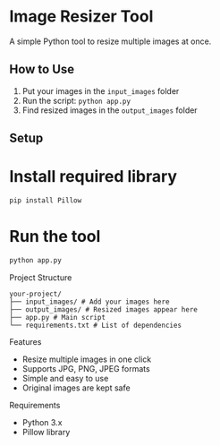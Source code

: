 # Image Resizer Tool

A simple Python tool to resize multiple images at once.

## How to Use

1. Put your images in the `input_images` folder
2. Run the script: `python app.py`
3. Find resized images in the `output_images` folder

## Setup


# Install required library
```bash
pip install Pillow
```
# Run the tool
```bash
python app.py
```

Project Structure
```
your-project/
├── input_images/ # Add your images here
├── output_images/ # Resized images appear here
├── app.py # Main script
└── requirements.txt # List of dependencies
```
Features
* Resize multiple images in one click
* Supports JPG, PNG, JPEG formats
* Simple and easy to use
* Original images are kept safe

Requirements
* Python 3.x
* Pillow library

